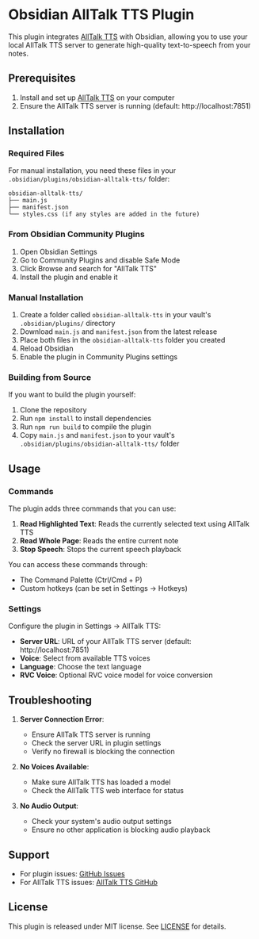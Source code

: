 # Obsidian AllTalk TTS Plugin

This plugin integrates [AllTalk TTS](https://github.com/erew123/alltalk_tts/) with Obsidian, allowing you to use your local AllTalk TTS server to generate high-quality text-to-speech from your notes.

## Prerequisites

1. Install and set up [AllTalk TTS](https://github.com/erew123/alltalk_tts/) on your computer
2. Ensure the AllTalk TTS server is running (default: http://localhost:7851)

## Installation

### Required Files

For manual installation, you need these files in your `.obsidian/plugins/obsidian-alltalk-tts/` folder:

```
obsidian-alltalk-tts/
├── main.js
├── manifest.json
└── styles.css (if any styles are added in the future)
```

### From Obsidian Community Plugins

1. Open Obsidian Settings
2. Go to Community Plugins and disable Safe Mode
3. Click Browse and search for "AllTalk TTS"
4. Install the plugin and enable it

### Manual Installation

1. Create a folder called `obsidian-alltalk-tts` in your vault's `.obsidian/plugins/` directory
2. Download `main.js` and `manifest.json` from the latest release
3. Place both files in the `obsidian-alltalk-tts` folder you created
4. Reload Obsidian
5. Enable the plugin in Community Plugins settings

### Building from Source

If you want to build the plugin yourself:

1. Clone the repository
2. Run `npm install` to install dependencies
3. Run `npm run build` to compile the plugin
4. Copy `main.js` and `manifest.json` to your vault's `.obsidian/plugins/obsidian-alltalk-tts/` folder

## Usage

### Commands

The plugin adds three commands that you can use:

1. **Read Highlighted Text**: Reads the currently selected text using AllTalk TTS
2. **Read Whole Page**: Reads the entire current note
3. **Stop Speech**: Stops the current speech playback

You can access these commands through:
- The Command Palette (Ctrl/Cmd + P)
- Custom hotkeys (can be set in Settings → Hotkeys)

### Settings

Configure the plugin in Settings → AllTalk TTS:

- **Server URL**: URL of your AllTalk TTS server (default: http://localhost:7851)
- **Voice**: Select from available TTS voices
- **Language**: Choose the text language
- **RVC Voice**: Optional RVC voice model for voice conversion

## Troubleshooting

1. **Server Connection Error**: 
   - Ensure AllTalk TTS server is running
   - Check the server URL in plugin settings
   - Verify no firewall is blocking the connection

2. **No Voices Available**: 
   - Make sure AllTalk TTS has loaded a model
   - Check the AllTalk TTS web interface for status

3. **No Audio Output**:
   - Check your system's audio output settings
   - Ensure no other application is blocking audio playback

## Support

- For plugin issues: [GitHub Issues](https://github.com/mithadon/obsidian-alltalk-tts-plugin/issues)
- For AllTalk TTS issues: [AllTalk TTS GitHub](https://github.com/erew123/alltalk_tts/issues)

## License

This plugin is released under MIT license. See [LICENSE](LICENSE) for details.
